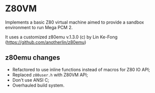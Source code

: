 
# Z80VM

Implements a basic Z80 virtual machine aimed to provide a sandbox environment to run Mega PCM 2.

It uses a customized z80emu v.1.3.0 (c) by Lin Ke-Fong (https://github.com/anotherlin/z80emu)

## z80emu changes

- Refactored to use inline functions instead of macros for Z80 IO API;
- Replaced `z80user.h` with Z80VM API;
- Don't use ANSI C;
- Overhauled build system.
